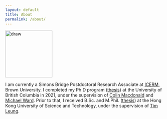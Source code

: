 ```yaml
---
layout: default
title: About
permalink: /about/
---
```


<img src='/assets/images/me.jpeg' alt='draw' width="150"/>

I am currently a Simons Bridge Postdoctoral Research Associate at [ICERM](https://icerm.brown.edu), Brown University. I completed my Ph.D program ([thesis](https://open.library.ubc.ca/soa/cIRcle/collections/ubctheses/24/items/1.0401384?o=0)) at the University of British Columbia in 2021, under the supervision of [Colin Macdonald](https://personal.math.ubc.ca/~cbm/) and [Michael Ward](https://personal.math.ubc.ca/~ward/). Prior to that, I received B.Sc. and M.Phil. ([thesis](https://lbezone.ust.hk/bib/b1627121)) at the Hong Kong University of Science and Technology, under the supervision of [Tim Leung](https://www.math.hkust.edu.hk/~masyleung/).

<!-- **Education**:

2016-2021: Ph.D. Mathematics, The University of British Columbia. Advisors: [Colin Macdonald](https://personal.math.ubc.ca/~cbm/),

2014-2016: M.Phil. Mathematics, Hong Kong University of Science and Technology. Advisor: [Tim Leung](https://www.math.hkust.edu.hk/~masyleung/)

2011-2014: B.Sc. Mathematics, Hong Kong University of Science and Technology. -->



<!-- This is the base Jekyll theme. You can find out more info about customizing your Jekyll theme, as well as basic Jekyll usage documentation at [jekyllrb.com](https://jekyllrb.com/)

You can find the source code for Minima at GitHub:
[jekyll][jekyll-organization] /
[minima](https://github.com/jekyll/minima)

You can find the source code for Jekyll at GitHub:
[jekyll][jekyll-organization] /
[jekyll](https://github.com/jekyll/jekyll)


[jekyll-organization]: https://github.com/jekyll -->
